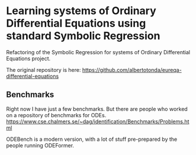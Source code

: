 # Learning systems of Ordinary Differential Equations using standard Symbolic Regression
Refactoring of the Symbolic Regression for systems of Ordinary Differential Equations project.

The original repository is here: https://github.com/albertotonda/eureqa-differential-equations

## Benchmarks
Right now I have just a few benchmarks. But there are people who worked on a repository of benchmarks for ODEs. https://www.cse.chalmers.se/~dag/identification/Benchmarks/Problems.html

ODEBench is a modern version, with a lot of stuff pre-prepared by the people running ODEFormer.
